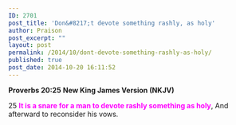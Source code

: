```yaml
---
ID: 2701
post_title: 'Don&#8217;t devote something rashly, as holy'
author: Praison
post_excerpt: ""
layout: post
permalink: /2014/10/dont-devote-something-rashly-as-holy/
published: true
post_date: 2014-10-20 16:11:52
---
```

<strong>Proverbs 20:25</strong>
<strong> New King James Version (NKJV)</strong>

25 <span style="color: #ff00ff;"><strong>It is a snare for a man to devote rashly something as holy</strong></span>,
And afterward to reconsider his vows.
